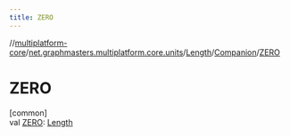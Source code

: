 ```yaml
---
title: ZERO
---
```

//[multiplatform-core](../../../../index.html)/[net.graphmasters.multiplatform.core.units](../../index.html)/[Length](../index.html)/[Companion](index.html)/[ZERO](-z-e-r-o.html)



# ZERO



[common]\
val [ZERO](-z-e-r-o.html): [Length](../index.html)




